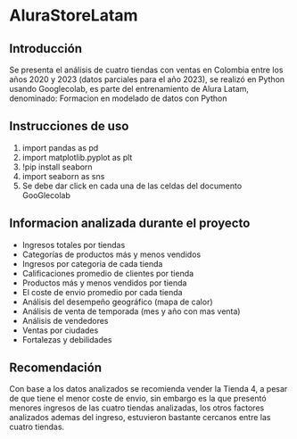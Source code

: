 # AluraStoreLatam
## Introducción 
Se presenta el análisis de cuatro tiendas con ventas en Colombia entre los años 2020 y 2023 (datos parciales para el año 2023), se
realizó en Python usando Googlecolab, es parte del entrenamiento de Alura Latam, denominado:
Formacion en modelado de datos con Python

## Instrucciones de uso
1. import pandas as pd
2. import matplotlib.pyplot as plt
3. !pip install seaborn
4. import seaborn as sns
5. Se debe dar click en cada una de las celdas del documento GooGlecolab

## Informacion analizada durante el proyecto
* Ingresos totales por tiendas
* Categorías de productos más y menos vendidos
* Ingresos por categoria de cada tienda
* Calificaciones promedio de clientes por tienda
* Productos más y menos vendidos por tienda
* El coste de envio promedio por cada tienda
* Análisis del desempeño geográfico (mapa de calor)
* Análisis de venta de temporada (mes y año con mas venta)
* Análisis de vendedores
* Ventas por ciudades
* Fortalezas y debilidades

## Recomendación

Con base a los datos analizados se recomienda vender la Tienda 4, a pesar de que tiene el menor coste de
envio, sin embargo es la que presentó menores ingresos de las cuatro tiendas analizadas, los otros factores analizados
ademas del ingreso, estuvieron bastante cercanos entre las cuatro tiendas.
